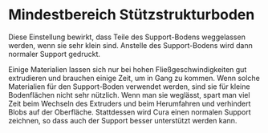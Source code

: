 Mindestbereich Stützstrukturboden
====
Diese Einstellung bewirkt, dass Teile des Support-Bodens weggelassen werden, wenn sie sehr klein sind. Anstelle des Support-Bodens wird dann normaler Support gedruckt.

Einige Materialien lassen sich nur bei hohen Fließgeschwindigkeiten gut extrudieren und brauchen einige Zeit, um in Gang zu kommen. Wenn solche Materialien für den Support-Boden verwendet werden, sind sie für kleine Bodenflächen nicht sehr nützlich. Wenn man sie weglässt, spart man viel Zeit beim Wechseln des Extruders und beim Herumfahren und verhindert Blobs auf der Oberfläche. Stattdessen wird Cura einen normalen Support zeichnen, so dass auch der Support besser unterstützt werden kann.
